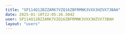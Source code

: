 ```yaml
---
title: "SP114Q12BZZARK7VZQ16ZBFRMNK3VXX3HZVX73BAH"
date: 2025-01-10T22:05:26.504Z
user: SP114Q12BZZARK7VZQ16ZBFRMNK3VXX3HZVX73BAH
layout: "users"
---
```

    